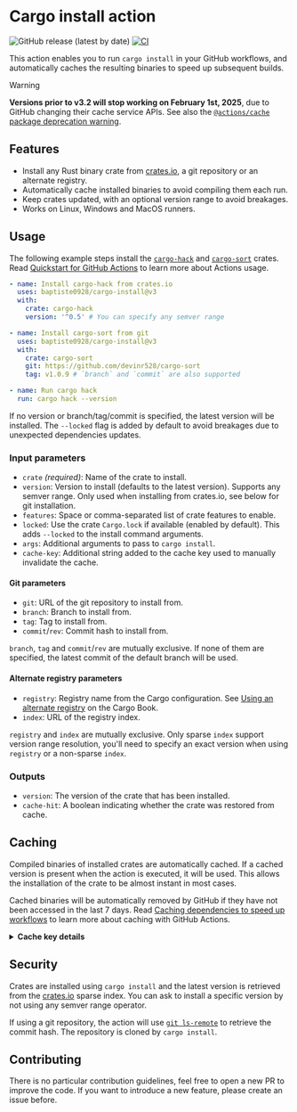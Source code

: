 # Cargo install action

![GitHub release (latest by date)](https://img.shields.io/github/v/release/baptiste0928/cargo-install)
[![CI](https://github.com/baptiste0928/cargo-install/actions/workflows/ci.yml/badge.svg)](https://github.com/baptiste0928/cargo-install/actions/workflows/ci.yml)

This action enables you to run `cargo install` in your GitHub workflows, and
automatically caches the resulting binaries to speed up subsequent builds.

> [!WARNING]
>
> **Versions prior to v3.2 will stop working on February 1st, 2025**, due to
> GitHub changing their cache service APIs. See also the [`@actions/cache`
> package deprecation warning](https://github.com/actions/toolkit/discussions/1890).

## Features

- Install any Rust binary crate from [crates.io], a git repository or an
  alternate registry.
- Automatically cache installed binaries to avoid compiling them each run.
- Keep crates updated, with an optional version range to avoid breakages.
- Works on Linux, Windows and MacOS runners.

## Usage

The following example steps install the [`cargo-hack`] and [`cargo-sort`]
crates. Read [Quickstart for GitHub Actions] to learn more about Actions usage.

```yaml
- name: Install cargo-hack from crates.io
  uses: baptiste0928/cargo-install@v3
  with:
    crate: cargo-hack
    version: '^0.5' # You can specify any semver range

- name: Install cargo-sort from git
  uses: baptiste0928/cargo-install@v3
  with:
    crate: cargo-sort
    git: https://github.com/devinr528/cargo-sort
    tag: v1.0.9 # `branch` and `commit` are also supported

- name: Run cargo hack
  run: cargo hack --version
```

If no version or branch/tag/commit is specified, the latest version will be
installed. The `--locked` flag is added by default to avoid breakages due to
unexpected dependencies updates.

### Input parameters

- `crate` _(required)_: Name of the crate to install.
- `version`: Version to install (defaults to the latest version). Supports any
  semver range. Only used when installing from crates.io, see below for git
  installation.
- `features`: Space or comma-separated list of crate features to enable.
- `locked`: Use the crate `Cargo.lock` if available (enabled by default). This
  adds `--locked` to the install command arguments.
- `args`: Additional arguments to pass to `cargo install`.
- `cache-key`: Additional string added to the cache key used to manually
  invalidate the cache.

#### Git parameters

- `git`: URL of the git repository to install from.
- `branch`: Branch to install from.
- `tag`: Tag to install from.
- `commit`/`rev`: Commit hash to install from.

`branch`, `tag` and `commit`/`rev` are mutually exclusive. If none of them are
specified, the latest commit of the default branch will be used.

#### Alternate registry parameters

- `registry`: Registry name from the Cargo configuration. See
  [Using an alternate registry](https://doc.rust-lang.org/nightly/cargo/reference/registries.html#using-an-alternate-registry)
  on the Cargo Book.
- `index`: URL of the registry index.

`registry` and `index` are mutually exclusive. Only sparse `index` support
version range resolution, you'll need to specify an exact version when using
`registry` or a non-sparse `index`.

### Outputs

- `version`: The version of the crate that has been installed.
- `cache-hit`: A boolean indicating whether the crate was restored from cache.

## Caching

Compiled binaries of installed crates are automatically cached. If a cached
version is present when the action is executed, it will be used. This allows the
installation of the crate to be almost instant in most cases.

Cached binaries will be automatically removed by GitHub if they have not been
accessed in the last 7 days. Read [Caching dependencies to speed up workflows]
to learn more about caching with GitHub Actions.

<details>
  <summary><strong>Cache key details</strong></summary>

The `~/.cargo-install/<crate-name>` folder is cached with a cache key that
follows the following pattern:

```
cargo-install-<crate>-<version or commit>-<hash>
```

The hash is derived from the action job and runner os name, os version and the
installation arguments. The `cache-key` value is added to the hashed string
if provided.

</details>

## Security

Crates are installed using `cargo install` and the latest version is retrieved
from the [crates.io] sparse index. You can ask to install a specific version by
not using any semver range operator.

If using a git repository, the action will use [`git ls-remote`] to retrieve
the commit hash. The repository is cloned by `cargo install`.

## Contributing

There is no particular contribution guidelines, feel free to open a new PR to
improve the code. If you want to introduce a new feature, please create an
issue before.

[changelog]: https://github.com/baptiste0928/cargo-install/releases/tag/v2.0.0
[crates.io]: https://crates.io
[`cargo-hack`]: https://crates.io/crates/cargo-hack
[`cargo-sort`]: https://crates.io/crates/cargo-sort
[`git ls-remote`]: https://git-scm.com/docs/git-ls-remote
[Quickstart for GitHub Actions]: https://docs.github.com/en/actions/quickstart
[Caching dependencies to speed up workflows]: https://docs.github.com/en/actions/advanced-guides/caching-dependencies-to-speed-up-workflows
